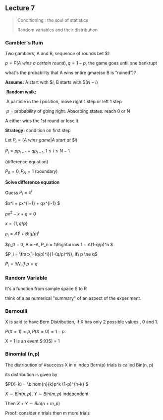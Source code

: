 ## Lecture 7

> Conditioning : the soul of statistics
>
> Random variables and their distribution 

### Gambler's Ruin

Two gamblers, A and B, sequence of rounds bet \$1

$p=P(A\ wins\ a\ certain\ round), q = 1-p$, the game goes until one bankrupt

what's the probability that A wins entire gmae(so B is "ruined")?

**Assume:** A start with $\$i$, B starts with $\$(N-i)$ 



​	**Random walk:** 

​	A particle in the i position, move right 1 step or left 1 step 

​	$p$ = probability of going right.  Absorbing states: reach 0 or N



A either wins the 1st round or lose it 

**Strategy:** condition on first step



Let $P_i = (A\ wins\ game | A\ start\ at\ \$i)$

$P_i = pp_{i+1} + qp_{i-1}, 1 \le i \le N-1$

(difference equation)

$P_0 = 0, P_N = 1$  (boundary)

**Solve difference equation**

Guess $P_i = x^i$

$x^i = px^{i+1} + qx^{i-1} $

$px^2 - x + q = 0$

$x = \{1, q/p\}$

$p_i = A1^i + B(q/p)^i$

$p_0 = 0, B = -A, P_n = 1\Rightarrow 1 = A(1-q/p)^n $  

$P_i = \frac{1-(q/p)^i}{1-(q/p)^N}, if\ p \ne q$  

$P_i = i/N, if\ p=q$  

### Random Variable

It's a function from sample space S to R

think of a as numerical "summary" of an aspect of the experiment.

### Bernoulli

X is said to have Bern Distribution, if X has only 2 possible values , 0 and 1.

$P(X=1) = p, P(X=0) = 1 - p$.  

X = 1 is an event S:X(S) = 1

### Binomial (n,p)

The distribution of #success X in n indep Bern(p) trials is called Bin(n, p) 

its distribution is given by 

$P(X=k) = \binom{n}{k}p^k (1-p)^{n-k} $ 

$X \sim Bin(n,p)$, $Y \sim Bin(m, p)$ independent

Then $X + Y \sim Bin(n + m, p)$ 

 Proof:  consider n trials then m more trials